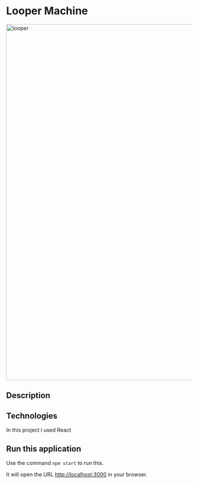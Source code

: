 # Looper Machine
<img width="960" alt="looper" src="https://user-images.githubusercontent.com/112491981/187611817-c5d0c300-ea8f-4ac6-9c48-e7a827dca9a5.PNG">

## Description

## Technologies

In this project i used React

## Run this application

Use the command `npm start` to run this.

It will open the URL [http://localhost:3000](http://localhost:3000) in your browser.



